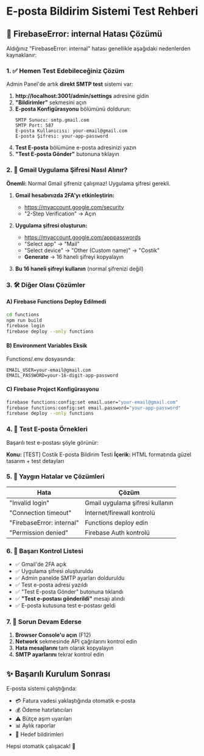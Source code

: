 # E-posta Bildirim Sistemi Test Rehberi

## 🚨 FirebaseError: internal Hatası Çözümü

Aldığınız "FirebaseError: internal" hatası genellikle aşağıdaki nedenlerden kaynaklanır:

### 1. ✅ **Hemen Test Edebileceğiniz Çözüm**

Admin Panel'de artık **direkt SMTP test** sistemi var:

1. **http://localhost:3001/admin/settings** adresine gidin
2. **"Bildirimler"** sekmesini açın  
3. **E-posta Konfigürasyonu** bölümünü doldurun:
   ```
   SMTP Sunucu: smtp.gmail.com
   SMTP Port: 587
   E-posta Kullanıcısı: your-email@gmail.com
   E-posta Şifresi: your-app-password
   ```
4. **Test E-posta** bölümüne e-posta adresinizi yazın
5. **"Test E-posta Gönder"** butonuna tıklayın

### 2. 🔑 **Gmail Uygulama Şifresi Nasıl Alınır?**

**Önemli:** Normal Gmail şifreniz çalışmaz! Uygulama şifresi gerekli.

1. **Gmail hesabınızda 2FA'yı etkinleştirin:**
   - https://myaccount.google.com/security
   - "2-Step Verification" → Açın

2. **Uygulama şifresi oluşturun:**
   - https://myaccount.google.com/apppasswords
   - "Select app" → "Mail"
   - "Select device" → "Other (Custom name)" → "Costik"
   - **Generate** → 16 haneli şifreyi kopyalayın

3. **Bu 16 haneli şifreyi kullanın** (normal şifrenizi değil)

### 3. 🛠️ **Diğer Olası Çözümler**

#### A) **Firebase Functions Deploy Edilmedi**
```bash
cd functions
npm run build
firebase login
firebase deploy --only functions
```

#### B) **Environment Variables Eksik**
Functions/.env dosyasında:
```env
EMAIL_USER=your-email@gmail.com
EMAIL_PASSWORD=your-16-digit-app-password
```

#### C) **Firebase Project Konfigürasyonu**
```bash
firebase functions:config:set email.user="your-email@gmail.com"
firebase functions:config:set email.password="your-app-password"
firebase deploy --only functions
```

### 4. 📧 **Test E-posta Örnekleri**

Başarılı test e-postası şöyle görünür:

**Konu:** [TEST] Costik E-posta Bildirim Testi
**İçerik:** HTML formatında güzel tasarım + test detayları

### 5. 🚨 **Yaygın Hatalar ve Çözümleri**

| Hata | Çözüm |
|------|--------|
| "Invalid login" | Gmail uygulama şifresi kullanın |
| "Connection timeout" | İnternet/firewall kontrolü |
| "FirebaseError: internal" | Functions deploy edin |
| "Permission denied" | Firebase Auth kontrolü |

### 6. 🎯 **Başarı Kontrol Listesi**

- ✅ Gmail'de 2FA açık
- ✅ Uygulama şifresi oluşturuldu
- ✅ Admin panelde SMTP ayarları dolduruldu
- ✅ Test e-posta adresi yazıldı
- ✅ "Test E-posta Gönder" butonuna tıklandı
- ✅ **"Test e-postası gönderildi"** mesajı alındı
- ✅ E-posta kutusuna test e-postası geldi

### 7. 📱 **Sorun Devam Ederse**

1. **Browser Console'u açın** (F12)
2. **Network** sekmesinde API çağrılarını kontrol edin
3. **Hata mesajlarını** tam olarak kopyalayın
4. **SMTP ayarlarını** tekrar kontrol edin

## ✨ **Başarılı Kurulum Sonrası**

E-posta sistemi çalıştığında:
- 💳 Fatura vadesi yaklaştığında otomatik e-posta
- 💰 Ödeme hatırlatıcıları
- ⚠️ Bütçe aşım uyarıları  
- 📊 Aylık raporlar
- 🎯 Hedef bildirimleri

Hepsi otomatik çalışacak! 🚀